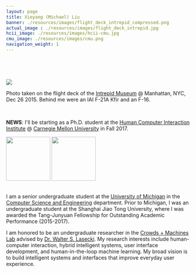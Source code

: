 ```yaml
---
layout: page
title: Xieyang (Michael) Liu
banner: ./resources/images/flight_deck_intrepid_compressed.png
actual_image : ./resources/images/flight_deck_intrepid.jpg
hcii_image: ./resources/images/hcii-cmu.jpg
cmu_image: ./resources/images/cmu.png
navigation_weight: 1
---
```


## &nbsp;


<div><!--<a href="{{ page.actual_image }}" >-->
<img class="about-image" src="{{ page.banner }}"><!--</a>--></div>
<p class="message figcaption">Photo taken on the flight deck of the <a href="https://www.intrepidmuseum.org" >Intrepid Museum</a> @ Manhattan, NYC, Dec 26 2015. Behind me were an IAI F-21A Kfir and an F-16.</p>

<br />


**NEWS**: I'll be starting as a Ph.D. student at the [Human Computer Interaction Institute](http://www.hcii.cmu.edu) @ [Carnegie Mellon University](http://www.cmu.edu) in Fall 2017.

<img src="{{ page.hcii_image }}" height="120">

<img src="{{ page.cmu_image }}" height="120">
<br><br>

<!-- Hi, I'm Xieyang Liu! You can call me **Michael**! -->

I am a senior undergraduate student at the [University of Michigan](https://www.umich.edu/) in the [Computer Science and Engineering](http://eecs.umich.edu/cse/) department. Prior to Michigan, I was an undergraduate student at the Shanghai Jiao Tong University, where I was awarded the Tang-Junyuan Fellowship for Outstanding Academic Performance (2015-2017).


I am honored to be an undergraduate researcher in the [Crowds + Machines Lab](http://web.eecs.umich.edu/~wlasecki/croma.html) advised by [Dr. Walter S. Lasecki](https://web.eecs.umich.edu/~wlasecki/). My research interests include human-computer interaction, hybrid intelligent systems, user interface development, and human-in-the-loop machine learning. My broad vision is to build intelligent systems and interfaces that improve everyday user experience.


<!--
I began my **programming journey** with `C` and `C++`, so I'm pretty familiar with those two languages. I'm also good at using `MATLAB` to do **batch processing** and **image manipulation**, which is very common in **machine learning** and **computer vision**. I'm currently using `Java` and `Python` to write several course projects as well as other small applications.

Right now, I'm focusing on using `HTML5`, `JavaScript`, `CSS`, `jQuery`, `Bootstrap`, etc., to perform web-development. The direct result is this [Homepage](/) I've been developing and maintaining. I recently re-wrote the entire site using [Jekyll](https://jekyllrb.com/), which is a simple, awesome, blog-aware, static site generator.  
-->
<!--
<p class="message" id="showDay"></p>

```javascript
var themePack = {
  black :   "theme-base-07",
  red   :   "theme-base-08",
  green :   "theme-base-0b",
  cyan  :   "theme-base-0c",
  blue  :   "theme-base-0d"
}

function changeThemeAccordingToDay () {
  var bodyHandle = $("body");
  bodyHandle.removeAttr("class");

  switch (new Date().getDay()) {
    case 0:   /* --- Sunday ---  */
        bodyHandle.addClass(themePack.red);
      break;
    case 1:   /* --- Monday ---  */
        bodyHandle.addClass(themePack.green);
      break;
    case 3:   /* --- Wednesday ---  */
        bodyHandle.addClass(themePack.cyan);
      break;
    case 5:   /* --- Friday ---  */
        bodyHandle.addClass(themePack.blue);
      break;
    case 2:   /* --- Tuesday ---  */
    case 4:   /* --- Thursday ---  */
    case 6:   /* --- Saturday ---  */
    default:
        bodyHandle.addClass(themePack.black);
      break;
  }
}
```

<script>
function showDay() {
  var para = document.getElementById("showDay");
  var message = "Hi there! Today is <strong>";
  switch (new Date().getDay()) {
    case 0:   
        message += "Sunday</strong>! According to the following code snippet, you'll be served with a <a href='' style='pointer-events: none;'>Red</a> theme!";
      break;
    case 1:   
        message += "Monday</strong>! According to the following code snippet, you'll be served with a <a href='' style='pointer-events: none;'>Green</a> theme!";
      break;
    case 3:
        message += "Wednesday</strong>! According to the following code snippet, you'll be served with a <a href='' style='pointer-events: none;'>Cyan</a> theme!";
      break;
    case 5:
        message += "Friday</strong>! According to the following code snippet, you'll be served with a <a href='' style='pointer-events: none;'>Blue</a> theme!";
      break;
    case 2:
        message += "Tuesday</strong>! According to the following code snippet, you'll be served with a <a href='' style='pointer-events: none;'>Black</a> theme!";
      break;
    case 4:
        message += "Thursday</strong>! According to the following code snippet, you'll be served with a <a href='' style='pointer-events: none;'>Black</a> theme!";
      break;
    case 6:
        message += "Saturday</strong>! According to the following code snippet, you'll be served with a <a href='' style='pointer-events: none;'>Black</a> theme!";
      break;
  }
  para.innerHTML = message;
}

$(document).ready(function() {
  showDay();
});

</script>
-->

<!--
I learned `LaTeX` during my freshmen year while writing project papers. During my time serving as a teaching assistant for a multivariate calculus course, I dedicated much of my time mastering `Beamer`, which is one of the `LaTeX` packages that deals specifically with presentations. To take a look at those presentations I created, please hit the [Selected Works](./works.html) button in the navigation bar.

Please hit the [Skill Set](./skills.html) button in the navigation bar to view my current yet developing skill set...
-->
